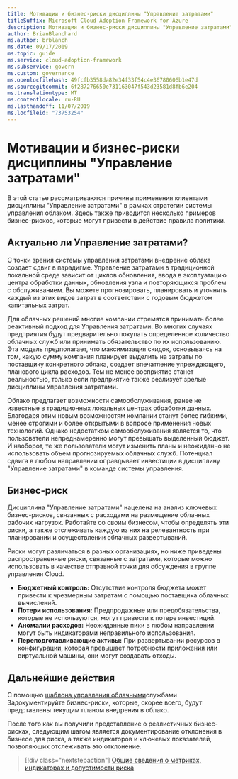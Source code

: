 ```yaml
---
title: Мотивации и бизнес-риски дисциплины "Управление затратами"
titleSuffix: Microsoft Cloud Adoption Framework for Azure
description: Мотивации и бизнес-риски дисциплины "Управление затратами"
author: BrianBlanchard
ms.author: brblanch
ms.date: 09/17/2019
ms.topic: guide
ms.service: cloud-adoption-framework
ms.subservice: govern
ms.custom: governance
ms.openlocfilehash: 49fcfb3558da82e34f33f54c4e36780606b1e47d
ms.sourcegitcommit: 6f287276650e731163047f543d23581d8fb6e204
ms.translationtype: MT
ms.contentlocale: ru-RU
ms.lasthandoff: 11/07/2019
ms.locfileid: "73753254"
---
```

# <a name="cost-management-motivations-and-business-risks"></a>Мотивации и бизнес-риски дисциплины "Управление затратами"

В этой статье рассматриваются причины применения клиентами дисциплины "Управление затратами" в рамках стратегии системы управления облаком. Здесь также приводится несколько примеров бизнес-рисков, которые могут привести в действие правила политики.

<!-- markdownlint-disable MD026 -->

## <a name="is-cost-management-relevant"></a>Актуально ли Управление затратами?

С точки зрения системы управления затратами внедрение облака создает сдвиг в парадигме. Управление затратами в традиционной локальной среде зависит от циклов обновления, ввода в эксплуатацию центра обработки данных, обновления узла и повторяющихся проблем с обслуживанием. Вы можете прогнозировать, планировать и уточнять каждый из этих видов затрат в соответствии с годовым бюджетом капитальных затрат.

Для облачных решений многие компании стремятся принимать более реактивный подход для Управления затратами. Во многих случаях предприятия будут предварительно покупать определенное количество облачных служб или принимать обязательство по их использованию. Эта модель предполагает, что максимизация скидок, основываясь на том, какую сумму компания планирует выделить на затраты по поставщику конкретного облака, создает впечатление упреждающего, планового цикла расходов. Тем не менее восприятие станет реальностью, только если предприятие также реализует зрелые дисциплины Управления затратами.

Облако предлагает возможности самообслуживания, ранее не известные в традиционных локальных центрах обработки данных. Благодаря этим новым возможностям компании станут более гибкими, менее строгими и более открытыми в вопросе применения новых технологий. Однако недостатком самообслуживания является то, что пользователи непреднамеренно могут превышать выделенный бюджет. И наоборот, те же пользователи могут изменить планы и неожиданно не использовать объем прогнозируемых облачных служб. Потенциал сдвига в любом направлении оправдывает инвестиции в дисциплину "Управление затратами" в команде системы управления.

## <a name="business-risk"></a>Бизнес-риск

Дисциплина "Управление затратами" нацелена на анализ ключевых бизнес-рисков, связанных с расходами на размещение облачных рабочих нагрузок. Работайте со своим бизнесом, чтобы определять эти риски, а также отслеживать каждую из них на релевантность при планировании и осуществлении облачных развертываний.

Риски могут различаться в разных организациях, но ниже приведены распространенные риски, связанные с затратами, которые можно использовать в качестве отправной точки для обсуждения в группе управления Cloud.

- **Бюджетный контроль:** Отсутствие контроля бюджета может привести к чрезмерным затратам с помощью поставщика облачных вычислений.
- **Потери использования:** Предпродажные или предобязательства, которые не используются, могут привести к потере инвестиций.
- **Аномалии расходов:** Неожиданные пики в любом направлении могут быть индикаторами неправильного использования.
- **Переподготавливающие активы:** При развертывании ресурсов в конфигурации, которая превышает потребности приложения или виртуальной машины, они могут создавать отходы.

## <a name="next-steps"></a>Дальнейшие действия

С помощью [шаблона управления облачными](./template.md)службами Задокументируйте бизнес-риски, которые, скорее всего, будут представлены текущим планом внедрения в облако.

После того как вы получили представление о реалистичных бизнес-рисках, следующим шагом является документирование отклонения в бизнесе для риска, а также индикаторов и ключевых показателей, позволяющих отслеживать это отклонение.

> [!div class="nextstepaction"]
> [Общие сведения о метриках, индикаторах и допустимости риска](./metrics-tolerance.md)
